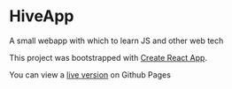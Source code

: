 # HiveApp
A small webapp with which to learn JS and other web tech

This project was bootstrapped with [Create React App](https://github.com/facebook/create-react-app).

You can view a [live version](https://willplayforfun.github.io/HiveApp/) on Github Pages